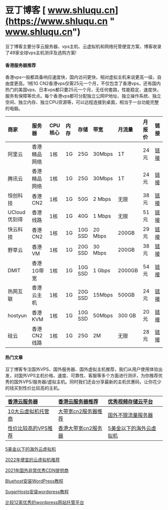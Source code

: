 # 豆丁博客 [ www.shluqu.cn](https://www.shluqu.cn " www.shluqu.cn")
豆丁博客主要分享云服务器、vps主机、云虚拟机和网络托管便宜方案，博客收录了49家全球vps主机测评及选购方案!

#### 香港服务器推荐

香港vps一般都具备响应速度快，国内访问更快，相对虚拟主机来说更高一级，自由度更高。1核1G CN2香港vps仅需25元一个月，不仅包含了香港vps，还有国内热门的美国vps、日本vps都只要25元一个月，无任何套路，性能稳定、速度快，服务有保障等优点。每个香港vps都可分配独立公网IP地址、独立操作系统、独立空间、独立内存、独立CPU资源等，可以远程连接到桌面，相当于一台功能完整的电脑。

| 商家 | 服务器 | CPU核心 | 内存 | 存储 | 带宽 | 月流量 | 月报价 |  链接 |
|  :------------  |  :------------  |  :------------  |  :------------  |  :------------  |  :------------  |  :------------  |   :------------  |   :------------  |
| 阿里云  | 香港精品网络  | 1核  | 1G  | 25G  | 30Mbps   | 1T   | 24元  | [链接](https://curl.qcloud.com/CRTvJsW9 "链接")  | 
| 腾讯云  | 香港精品网络  | 1核  | 1G  | 25G  | 30Mbps  | 1T  | 24元  | [链接](https://www.shluqu.cn/go/aliyun.html "链接") | 
| 恒创科技 | 香港CN2 | 1核 | 1G  | 50G  | 2 Mbps  | 无限  | 38元 | [链接](http://my.henghost.com/aff.php?aff=7209 "链接") | 
| UCloud<br>优刻得   | 香港线路  | 1核  | 1G  | 40G  | 1 Mbps  | 无限  | 51元  | [链接](https://www.ucloud.cn/ "链接") | 
| 快云科技 | 香港CN2 | 1核 | 1G | 10G<br>SSD | 20 Mbps | 200GB | 29元 | [链接](http://www.345idc.com/aff/CJKWVOXC "链接") | 
| 野草云 | 香港VM | 1核 | 1G | 20G<br>SSD | 30 Mbps | 200GB | 38元 | [链接](https://my.yecaoyun.com/aff.php?aff=1601 "链接") | 
| DMIT | 香港1G带宽 | 1核 | 1G | 10G<br>SSD | 1 Gbps | 2000GB | 54元 | [链接](https://www.dmit.io/aff.php?aff=3484 "链接") | 
| 热网互联 | 香港云主机 | 1核 | 1G | 20G<br>SSD | 15Mbps | 500GB | 24元 | [链接](https://www.hotiis.com/?ref=ZCFHqlag "链接") | 
| hostyun | 香港KVM | 1核 | 1G | 10G<br>SSD | 50Mbps | 300 GB | 20元 | [链接](https://my.hostyun.com/page.aspx?c=referral&amp;u=26481 "链接") | 
| 硅云 | 香港CN2线路 | 1核 | 1G | 25G | 2M | 无限 | 28元 | [链接](https://www.vpsor.cn?userCode=ph15c53 "链接") | 
                               

#### 热门文章

豆丁博客专注国外VPS、国外服务器、国外虚拟主机推荐，我们从用户使用体验出发，对国外VPS主机价格、速度、可靠性、客服等多个方面进行测评，为你推荐优秀的国外VPS/服务器/虚拟主机。同时我们还会分享最新的主机优惠码，让你花少的钱买到性价比较高的主机。


| [香港云服务器](https://www.shluqu.cn/17.html "香港云服务器")  | [香港云服务器推荐](https://www.shluqu.cn/17.html "香港云服务器推荐")  |  [优秀视频存储云平台](https://www.shluqu.cn/2991.html "优秀视频存储云平台") |
| :------------ | :------------ | :------------ |
|  [10大云虚拟机托管商](https://www.shluqu.cn/2553.html "10大云虚拟机托管商") |  [大带宽cn2服务器推荐](https://www.shluqu.cn/18.html "大带宽cn2服务器推荐") |  [国外不限流量服务器](https://www.shluqu.cn/2570.html "国外不限流量服务器") |
| [性价比较高的VPS推荐](https://www.shluqu.cn/sample-page "性价比较高的VPS推荐")  | [香港大带宽cn2服务器](https://www.shluqu.cn/18.html "香港大带宽cn2服务器")  |  [5美金以下的海外云虚拟机](https://www.shluqu.cn/4486.html "5美金以下的海外云虚拟机") |  [链接](https://curl.qcloud.com/CRTvJsW9 "链接") |





<a href="">5美金以下的海外云虚拟机</a>

<a href="https://www.shluqu.cn/16.html">2022年便宜的云虚拟机推荐</a>

<a href="https://www.shluqu.cn/3165.html">2021年国外非常优秀CDN提供商</a>

<a href="https://www.shluqu.cn/2580.html">Bluehost安装WordPress教程</a>

<a href="https://www.shluqu.cn/2816.html">SugarHosts安装wordpress教程</a>

<a href="https://www.shluqu.cn/2784.html">比较12家优秀的wordpress网站托管平台</a>

